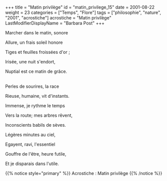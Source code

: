 +++
title = "Matin privilège"
id = "matin_privilege_15"
date = 2001-08-22
weight = 23
categories = ["Temps", "Flore"]
tags = ["philosophie", "nature", "2001", "acrostiche"]
acrostiche = "Matin privilège"
LastModifierDisplayName = "Barbara Post"
+++

Marcher dans le matin, sonore

Allure, un frais soleil honore

Tiges et feuilles froissées d'or ;

Irisée, une nuit s'endort,

Nuptial est ce matin de grâce.

 \
Perles de sourires, la race

Rieuse, humaine, vit d'instants.

Immense, je rythme le temps

Vers la route; mes arbres rêvent,

Inconscients babils de sèves.

Légères minutes au ciel,

Egayent, ravi, l'essentiel

Gouffre de l'être, heure futile,

Et je disparais dans l'utile.

{{% notice style="primary" %}}
Acrostiche : Matin privilège
{{% /notice %}}
